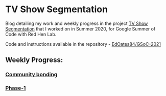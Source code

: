 # TV Show Segmentation

Blog detailing my work and weekly progress in the project <a href="https://sites.google.com/site/distributedlittleredhen/home/the-cognitive-core-research-topics-in-red-hen/the-barnyard/tv-show-segmentation">TV Show Segmentation</a> that I worked on in Summer 2020, for Google Summer of Code with Red Hen Lab.

Code and instructions available in the repository - <a href="https://github.com/EdOates84/GSoC-2021">EdOates84/GSoC-2021</a>

## Weekly Progress:

### [Community bonding](Community_Bonding/week1.md)
### [Phase-1](phase-1_update.md)

